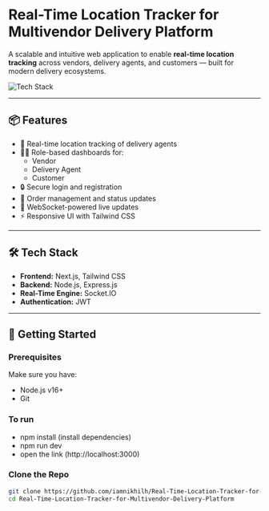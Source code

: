 #  Real-Time Location Tracker for Multivendor Delivery Platform

A scalable and intuitive web application to enable **real-time location tracking** across vendors, delivery agents, and customers — built for modern delivery ecosystems.

![Tech Stack](https://img.shields.io/badge/Tech%20Stack-Next.js%2C%20Node.js%2C%20Socket.IO-informational)

---

## 📦 Features

- 📍 Real-time location tracking of delivery agents
- 🧑‍💼 Role-based dashboards for:
  - Vendor
  - Delivery Agent
  - Customer
- 🔒 Secure login and registration
- 🛒 Order management and status updates
- 📡 WebSocket-powered live updates
- ⚡ Responsive UI with Tailwind CSS

---

## 🛠️ Tech Stack

- **Frontend:** Next.js, Tailwind CSS
- **Backend:** Node.js, Express.js
- **Real-Time Engine:** Socket.IO
- **Authentication:** JWT

---

## 🚀 Getting Started

### Prerequisites

Make sure you have:

- Node.js v16+
- Git

### To run 
- npm install (install dependencies)
- npm run dev
- open the link (http://localhost:3000)

### Clone the Repo

```bash
git clone https://github.com/iamnikhilh/Real-Time-Location-Tracker-for-Multivendor-Delivery-Platform.git
cd Real-Time-Location-Tracker-for-Multivendor-Delivery-Platform
